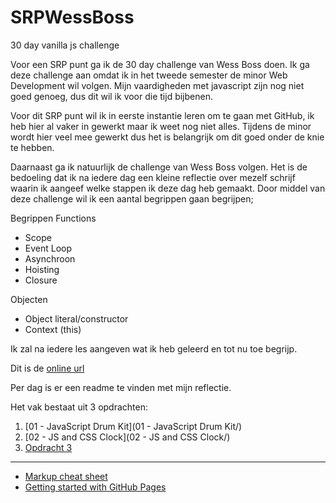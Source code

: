 # SRPWessBoss
30 day vanilla js challenge

Voor een SRP punt ga ik de 30 day challenge van Wess Boss doen. Ik
ga deze challenge aan omdat ik in het tweede semester de minor Web 
Development wil volgen. Mijn vaardigheden met javascript zijn nog 
niet goed genoeg, dus dit wil ik voor die tijd bijbenen. 

Voor dit SRP punt wil ik in eerste instantie leren om te gaan met 
GitHub, ik heb hier al vaker in gewerkt maar ik weet nog niet alles.
Tijdens de minor wordt hier veel mee gewerkt dus het is belangrijk
om dit goed onder de knie te hebben. 

Daarnaast ga ik natuurlijk de challenge van Wess Boss volgen. Het 
is de bedoeling dat ik na iedere dag een kleine reflectie over 
mezelf schrijf waarin ik aangeef welke stappen ik deze dag heb 
gemaakt. Door middel van deze challenge wil ik een aantal begrippen
gaan begrijpen;

Begrippen
Functions
-	Scope
-	Event Loop
-	Asynchroon
-	Hoisting
-	Closure

Objecten
-	Object literal/constructor
-	Context (this)

Ik zal na iedere les aangeven wat ik heb geleerd en tot nu toe begrijp. 


Dit is de [online url](https://zeijls.github.io/SRPWesBos/) 

Per dag is er een readme te vinden met mijn reflectie.

Het vak bestaat uit 3 opdrachten:

1. [01 - JavaScript Drum Kit](01 - JavaScript Drum Kit/)
2. [02 - JS and CSS Clock](02 - JS and CSS Clock/)
3. [Opdracht 3](opdracht3/)


---
- [Markup cheat sheet](https://github.com/adam-p/markdown-here/wiki/Markdown-Cheatsheet)
- [Getting started with GitHub Pages](https://guides.github.com/features/pages/)
